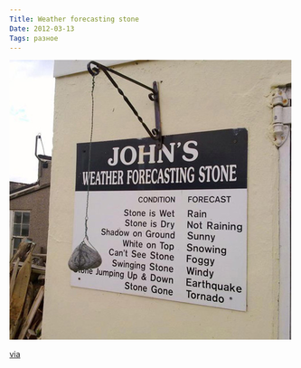 ```yaml
---
Title: Weather forecasting stone
Date: 2012-03-13
Tags: разное
---
```


![forecasting-stone.jpg](images/forecasting-stone.jpg)

[via](http://thisisnthappiness.com/post/19195018482/the-weatherstone)